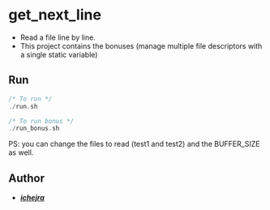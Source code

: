 # get_next_line
- Read a file line by line.
- This project contains the bonuses (manage multiple file descriptors with a single static variable)

## Run

```c
/* To run */
./run.sh

/* To run bonus */
./run_bonus.sh

```
PS: you can change the files to read (test1 and test2) and the BUFFER_SIZE as well.

## Author
- ***[ichejra](https://github.com/iTree-m)***
